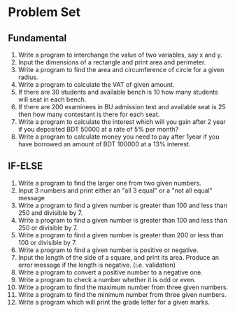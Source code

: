 # Problem Set

## Fundamental
1.	Write a program to interchange the value of two variables, say x and y.
2.	Input the dimensions of a rectangle and print area and perimeter.
3.	Write a program to find the area and circumference of circle for a given radius.
4.	Write a program to calculate the VAT of given amount.
5.	If there are 30 students and available bench is 10 how many students will seat in each bench.
6.	If there are 200 examinees in BU admission test and available seat is 25 then how many contestant is there for each seat.
7.	Write a program to calculate the interest which will you gain after 2 year if you deposited BDT 50000 at a rate of 5% per month?
8.	Write a program to calculate money you need to pay after 1year if you have borrowed an amount of BDT 100000 at a 13% interest.


## IF-ELSE

1.	Write a program to find the larger one from two given numbers.
2.	Input 3 numbers and print either an "all 3 equal" or a "not all equal" message
3.	Write a program to find a given number is greater than 100 and less than 250 and divisible by 7. 
4.	Write a program to find a given number is greater than 100 and less than 250 or divisible by 7.
5.	Write a program to find a given number is greater than 200 or less than 100 or divisible by 7.
6.	Write a program to find a given number is positive or negative.
7.	Input the length of the side of a square, and print its area.  Produce an error message if the length is negative. (i.e. validation)
8.	Write a program to convert a positive number to a negative one.
9.	Write a program to check a number whether it is odd or even.
10.	Write a program to find the maximum number from three given numbers.
11.	Write a program to find the minimum number from three given numbers.
12.	Write a program which will print the grade letter for a given marks.
